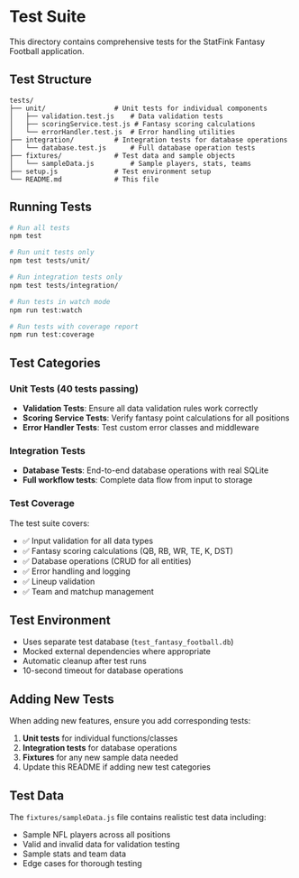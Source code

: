 # Test Suite

This directory contains comprehensive tests for the StatFink Fantasy Football application.

## Test Structure

```
tests/
├── unit/                 # Unit tests for individual components
│   ├── validation.test.js    # Data validation tests
│   ├── scoringService.test.js # Fantasy scoring calculations
│   └── errorHandler.test.js  # Error handling utilities
├── integration/          # Integration tests for database operations
│   └── database.test.js      # Full database operation tests
├── fixtures/             # Test data and sample objects
│   └── sampleData.js         # Sample players, stats, teams
├── setup.js              # Test environment setup
└── README.md             # This file
```

## Running Tests

```bash
# Run all tests
npm test

# Run unit tests only
npm test tests/unit/

# Run integration tests only
npm test tests/integration/

# Run tests in watch mode
npm run test:watch

# Run tests with coverage report
npm run test:coverage
```

## Test Categories

### Unit Tests (40 tests passing)
- **Validation Tests**: Ensure all data validation rules work correctly
- **Scoring Service Tests**: Verify fantasy point calculations for all positions
- **Error Handler Tests**: Test custom error classes and middleware

### Integration Tests
- **Database Tests**: End-to-end database operations with real SQLite
- **Full workflow tests**: Complete data flow from input to storage

### Test Coverage
The test suite covers:
- ✅ Input validation for all data types
- ✅ Fantasy scoring calculations (QB, RB, WR, TE, K, DST)
- ✅ Database operations (CRUD for all entities)
- ✅ Error handling and logging
- ✅ Lineup validation
- ✅ Team and matchup management

## Test Environment
- Uses separate test database (`test_fantasy_football.db`)
- Mocked external dependencies where appropriate
- Automatic cleanup after test runs
- 10-second timeout for database operations

## Adding New Tests
When adding new features, ensure you add corresponding tests:

1. **Unit tests** for individual functions/classes
2. **Integration tests** for database operations
3. **Fixtures** for any new sample data needed
4. Update this README if adding new test categories

## Test Data
The `fixtures/sampleData.js` file contains realistic test data including:
- Sample NFL players across all positions
- Valid and invalid data for validation testing
- Sample stats and team data
- Edge cases for thorough testing